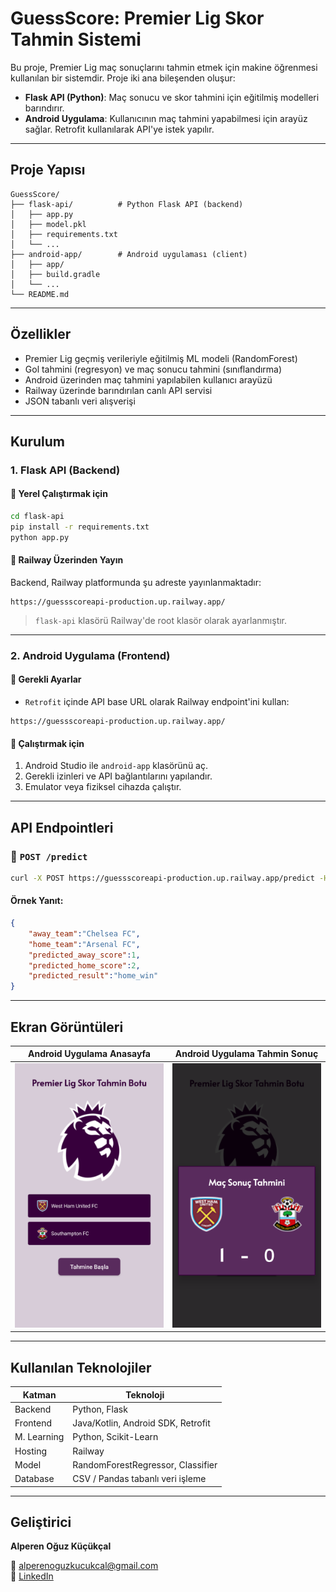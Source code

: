 
#  GuessScore: Premier Lig Skor Tahmin Sistemi

Bu proje, Premier Lig maç sonuçlarını tahmin etmek için makine öğrenmesi kullanılan bir sistemdir. Proje iki ana bileşenden oluşur:

-  **Flask API (Python)**: Maç sonucu ve skor tahmini için eğitilmiş modelleri barındırır.
-  **Android Uygulama**: Kullanıcının maç tahmini yapabilmesi için arayüz sağlar. Retrofit kullanılarak API'ye istek yapılır.

---

##  Proje Yapısı

```
GuessScore/
├── flask-api/          # Python Flask API (backend)
│   ├── app.py
│   ├── model.pkl
│   ├── requirements.txt
│   └── ...
├── android-app/        # Android uygulaması (client)
│   ├── app/
│   ├── build.gradle
│   └── ...
└── README.md           
```

---

## Özellikler

- Premier Lig geçmiş verileriyle eğitilmiş ML modeli (RandomForest)
- Gol tahmini (regresyon) ve maç sonucu tahmini (sınıflandırma)
- Android üzerinden maç tahmini yapılabilen kullanıcı arayüzü
- Railway üzerinde barındırılan canlı API servisi
- JSON tabanlı veri alışverişi

---

##  Kurulum

### 1. Flask API (Backend)

#### 🔹 Yerel Çalıştırmak için

```bash
cd flask-api
pip install -r requirements.txt
python app.py
```

#### 🔹 Railway Üzerinden Yayın

Backend, Railway platformunda şu adreste yayınlanmaktadır:

```
https://guessscoreapi-production.up.railway.app/
```

> `flask-api` klasörü Railway'de root klasör olarak ayarlanmıştır.

---

### 2. Android Uygulama (Frontend)

#### 🔹 Gerekli Ayarlar
- `Retrofit` içinde API base URL olarak Railway endpoint'ini kullan:
```
https://guessscoreapi-production.up.railway.app/
```

#### 🔹 Çalıştırmak için
1. Android Studio ile `android-app` klasörünü aç.
2. Gerekli izinleri ve API bağlantılarını yapılandır.
3. Emulator veya fiziksel cihazda çalıştır.

---

##  API Endpointleri

### 🔹 `POST /predict`

```bash
curl -X POST https://guessscoreapi-production.up.railway.app/predict -H "Content-Type: application/json" -d '{"home_team": "Arsenal FC", "away_team": "Chelsea FC"}'
```

#### Örnek Yanıt:
```json
{
	"away_team":"Chelsea FC",
	"home_team":"Arsenal FC",
	"predicted_away_score":1,
	"predicted_home_score":2,
	"predicted_result":"home_win"
}
```

---

##  Ekran Görüntüleri

| Android Uygulama Anasayfa         | Android Uygulama Tahmin Sonuç       |
| --------------------------------- | ----------------------------------- |
| ![main-page](guess-score-android-app/screenshots/main_page.png) | ![guess-result-page](guess-score-android-app/screenshots/guess_result_page.png) |

---

##  Kullanılan Teknolojiler

| Katman         | Teknoloji                          |
|----------------|------------------------------------|
| Backend        | Python, Flask 					  |
| Frontend       | Java/Kotlin, Android SDK, Retrofit |
| M. Learning    | Python, Scikit-Learn        		  |
| Hosting        | Railway                            |
| Model          | RandomForestRegressor, Classifier  |
| Database       | CSV / Pandas tabanlı veri işleme   |

---

##  Geliştirici

**Alperen Oğuz Küçükçal**  

📧 [alperenoguzkucukcal@gmail.com](mailto:alperenoguzkucukcal@gmail.com)<br>
🔗 [LinkedIn](https://www.linkedin.com/in/alperen-oguz-kucukcal/)
